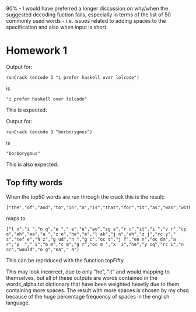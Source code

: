 90% - I would have preferred a longer discussion on why/when the suggested 
decoding fuction fails, especially in terms of the list of 50 commonly used words - i.e. issues
related to adding spaces to the specification and also when input is short.


# Homework 1

Output for:
```
runCrack (encode 3 "i prefer haskell over lolcode")
```
is
```
"i prefer haskell over lolcode"
```
 This is expected.
 
Output for:
```
runCrack (encode 3 "borborygmus") 
```
is
```
"borborygmus"
```
This is also expected.
## Top fifty words
When the top50 words are run through the crack this is the result:
```
["the","of","and","to","in","a","is","that","for","it","as","was","with","be","by","on","not","he","i","this","are","or","his","from","at","which","but","have","an","had","they","you","were","their","one","all","we","can","her","has","there","been","if","more","when","will","would","who","so","no"]
```
maps to
```
["l x","i ","n q","e "," e","e","eo","sg s","r c","it","i ","v r","cp o","eh","ea","a ","z e","he","e","l ak","j n","eh","z j","rc y"," s","tef e","h z","g ud","n ","g c","oc t","j f","en n","oc dm","a r","p  "," i","b m","c m","g r","oc m ","x  i","he","y cq","rc i","n cc","would","o g","ea"," a"]
```
This can be repriduced with the function topFifty.

This may look incorrect, due to only "he", "it" and would mapping to themselves, but all of these outputs are words contained in the words_alpha.txt dictionary that have been weighted heavily due to 
them containing more spaces. The result with more spaces is chosen by my chsq because of the huge percentage frequency of spaces in the english language.